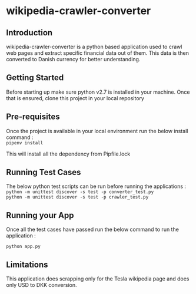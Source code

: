 # wikipedia-crawler-converter #

## Introduction

wikipedia-crawler-converter is a python based application used to crawl web pages and extract specific financial data out of them. This data is then converted to Danish currency for better understanding.


## Getting Started

Before starting up make sure python v2.7 is installed in your machine. Once that is ensured, clone this project in your local repository

## Pre-requisites

Once the project is available in your local environment run the below install command : <br />
`pipenv install` <br />

This will install all the dependency from Pipfile.lock

## Running Test Cases

The below python test scripts can be run before running the applications : <br />
`python -m unittest discover -s test -p converter_test.py` <br />
`python -m unittest discover -s test -p crawler_test.py`<br />

## Running your App

Once all the test cases have passed run the below command to run the application :

`python app.py`

## Limitations
This application does scrapping only for the Tesla wikipedia page and does only USD to DKK conversion.
